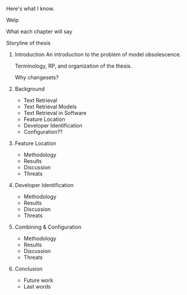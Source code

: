 
Here's what I know.

Welp


What each chapter will say

Storyline of thesis

1. Introduction
    An introduction to the problem of model obsolescence.

    Terminology, RP, and organization of the thesis.

    Why changesets?

2. Background
    - Text Retrieval
    - Text Retrieval Models
    - Text Retrieval in Software
    - Feature Location
    - Developer Identification
    - Configuration??
3. Feature Location
    - Methodology
    - Results
    - Discussion
    - Threats
4. Developer Identification
    - Methodology
    - Results
    - Discussion
    - Threats
5. Combining & Configuration
    - Methodology
    - Results
    - Discussion
    - Threats
6. Conclusion
    - Future work
    - Last words
